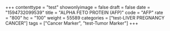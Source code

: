 +++
contenttype = "test"
showonlyimage = false
draft = false
date = "1594732099539"
title = "ALPHA FETO PROTEIN (AFP)"
code = "AFP"
rate = "800"
hc = "100"
weight = 55589
categories = ["test-LIVER PREGNANCY CANCER"]
tags = ["Cancer Marker", "test-Tumor Marker"]
+++

